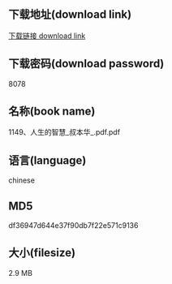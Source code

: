## 下载地址(download link)
[下载链接 download link](https://voluble-croquembouche-d321dc.netlify.app/?s=1149%E3%80%81%E4%BA%BA%E7%94%9F%E7%9A%84%E6%99%BA%E6%85%A7_%E5%8F%94%E6%9C%AC%E5%8D%8E_.pdf)

## 下载密码(download password)
8078

## 名称(book name)
1149、人生的智慧_叔本华_.pdf.pdf

## 语言(language)
chinese

## MD5
df36947d644e37f90db7f22e571c9136

## 大小(filesize)
2.9 MB
